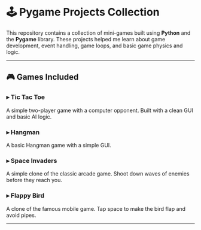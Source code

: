 # 🕹️ Pygame Projects Collection

This repository contains a collection of mini-games built using **Python** and the **Pygame** library. These projects helped me learn about game development, event handling, game loops, and basic game physics and logic.

---

## 🎮 Games Included

### ▸ Tic Tac Toe  
A simple two-player game with a computer opponent. Built with a clean GUI and basic AI logic.

### ▸ Hangman  
A basic Hangman game with a simple GUI.

### ▸ Space Invaders  
A simple clone of the classic arcade game. Shoot down waves of enemies before they reach you.

### ▸ Flappy Bird  
A clone of the famous mobile game. Tap space to make the bird flap and avoid pipes.

---
